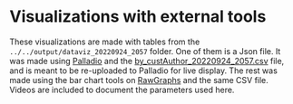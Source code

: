 # Visualizations with external tools

These visualizations are made with tables from the `../../output/dataviz_20220924_2057` folder. One of them is a Json file. It was made using [Palladio](https://hdlab.stanford.edu/palladio-app/#/upload) and the [by_custAuthor_20220924_2057.csv](../../output/dataviz__20220924_2057/by_custAuthor_20220924_2057.csv) file, and is meant to be re-uploaded to Palladio for live display. The rest was made using the bar chart tools on [RawGraphs](https://rawgraphs.io/) and the same CSV file. Videos are included to document the parameters used here.